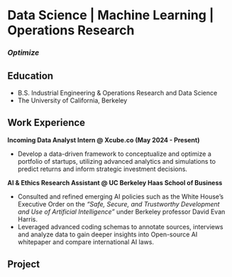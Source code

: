 # Data Science | Machine Learning | Operations Research
### *Optimize* 

## Education
- B.S. Industrial Engineering & Operations Research and Data Science
- The University of California, Berkeley

## Work Experience
**Incoming Data Analyst Intern @ Xcube.co (May 2024 - Present)**
- Develop a data-driven framework to conceptualize and optimize a portfolio of startups, utilizing advanced analytics and simulations to predict returns and inform strategic investment decisions.

**AI & Ethics Research Assistant @ UC Berkeley Haas School of Business**
- Consulted and refined emerging AI policies such as the White House’s Executive Order on the *“Safe, Secure, and Trustworthy Development and Use of Artificial Intelligence”* under Berkeley professor David Evan Harris.
- Leveraged advanced coding schemas to annotate sources, interviews and analyze data to gain deeper insights into Open-source AI whitepaper and compare international AI laws.




## Project


